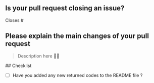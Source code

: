 ## Is your pull request closing an issue?

Closes #

## Please explain the main changes of your pull request

> Description here ✍🏻

## Checklist

- [ ] Have you added any new returned codes to the README file ?
